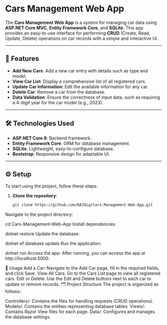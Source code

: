 
# Cars Management Web App

The **Cars Management Web App** is a system for managing car data using **ASP.NET Core MVC**, **Entity Framework Core**, and **SQLite**. This app provides an easy-to-use interface for performing **CRUD** (Create, Read, Update, Delete) operations on car records with a simple and interactive UI.

---

## 🚀 Features

- **Add New Cars**: Add a new car entry with details such as type and model.
- **View Car List**: Display a comprehensive list of all registered cars.
- **Update Car Information**: Edit the available information for any car.
- **Delete Car**: Remove a car from the database.
- **Data Validation**: Ensure the correctness of input data, such as requiring a 4-digit year for the car model (e.g., 2023).

---

## 🛠️ Technologies Used

- **ASP.NET Core 8**: Backend framework.
- **Entity Framework Core**: ORM for database management.
- **SQLite**: Lightweight, easy-to-configure database.
- **Bootstrap**: Responsive design for adaptable UI.

---

## ⚙️ Setup

To start using the project, follow these steps:

1. **Clone the repository**:
   ```bash
   git clone https://github.com/KAJOiq/Cars-Management-Web-App.git
Navigate to the project directory:


cd Cars-Management-Web-App
Install dependencies:

dotnet restore
Update the database:

dotnet ef database update
Run the application:

dotnet run
Access the app: After running, you can access the app at http://localhost:5000.

📖 Usage
Add a Car: Navigate to the Add Car page, fill in the required fields, and click Save.
View All Cars: Go to the Cars List page to view all registered cars.
Edit or Delete: Use the Edit and Delete buttons next to each car to update or remove records.
🗂️ Project Structure
The project is organized as follows:

Controllers/: Contains the files for handling requests (CRUD operations).
Models/: Contains the entities representing database tables.
Views/: Contains Razor View files for each page.
Data/: Configures and manages the database settings.
